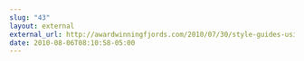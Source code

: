 ```yaml
---
slug: "43"
layout: external
external_url: http://awardwinningfjords.com/2010/07/30/style-guides-using-sass-extend.html?utm_source=feedburner&utm_medium=feed&utm_campaign=Feed%3A+awf-allposts+%28Award+Winning+Fjords%29
date: 2010-08-06T08:10:58-05:00
---
```


